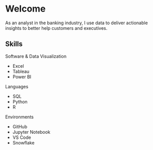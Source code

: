 # Welcome

As an analyst in the banking industry, I use data to deliver actionable insights to better help customers and executives.



## Skills 

Software & Data Visualization

* Excel 
* Tableau
* Power BI

Languages 

* SQL 
* Python
* R 

Environments 

* GitHub 
* Jupyter Notebook
* VS Code
* Snowflake








<!---
CoolBeansProgramming/CoolBeansProgramming is a ✨ special ✨ repository because its `README.md` (this file) appears on your GitHub profile.
You can click the Preview link to take a look at your changes.
--->
